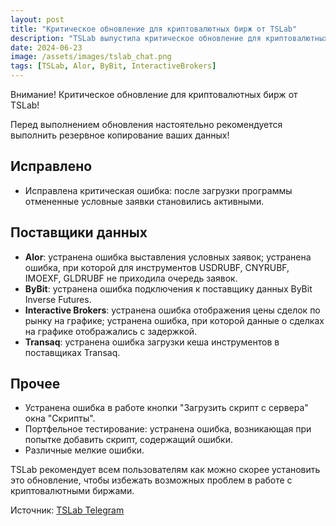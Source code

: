 ```yaml
---
layout: post
title: "Критическое обновление для криптовалютных бирж от TSLab"
description: "TSLab выпустила критическое обновление для криптовалютных бирж с исправлениями важных ошибок. Перед обновлением рекомендуется выполнить резервное копирование данных."
date: 2024-06-23
image: /assets/images/tslab_chat.png
tags: [TSLab, Alor, ByBit, InteractiveBrokers]
---
```


Внимание! Критическое обновление для криптовалютных бирж от TSLab!

Перед выполнением обновления настоятельно рекомендуется выполнить резервное копирование ваших данных!

## Исправлено

- Исправлена критическая ошибка: после загрузки программы отмененные условные заявки становились активными.

## Поставщики данных

- **Alor**: устранена ошибка выставления условных заявок; устранена ошибка, при которой для инструментов USDRUBF, CNYRUBF, IMOEXF, GLDRUBF не приходила очередь заявок.
- **ByBit**: устранена ошибка подключения к поставщику данных ByBit Inverse Futures.
- **Interactive Brokers**: устранена ошибка отображения цены сделок по рынку на графике; устранена ошибка, при которой данные о сделках на графике отображались с задержкой.
- **Transaq**: устранена ошибка загрузки кеша инструментов в поставщиках Transaq.

## Прочее

- Устранена ошибка в работе кнопки "Загрузить скрипт с сервера" окна "Скрипты".
- Портфельное тестирование: устранена ошибка, возникающая при попытке добавить скрипт, содержащий ошибки.
- Различные мелкие ошибки.

TSLab рекомендует всем пользователям как можно скорее установить это обновление, чтобы избежать возможных проблем в работе с криптовалютными биржами.

Источник: [TSLab Telegram](https://t.me/tslabprorugroup/145145/200746)